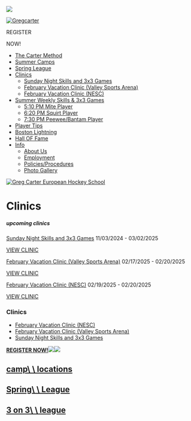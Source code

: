 ![](https://gchockey.com/application/files/8117/3101/7235/camp-opt.jpg)

[![Gregcarter](https://gchockey.com/application/files/9714/5508/6464/mobile_logo.png)](https://gchockey.com/)

REGISTER

NOW!

- [The Carter Method](https://gchockey.com/carter-method "The Carter Method")
- [Summer Camps](https://gchockey.com/camps "Summer Camps")
- [Spring League](https://gchockey.com/spring-league "Spring League")
- [Clinics](https://gchockey.com/clinics "Clinics")
  - [Sunday Night Skills and 3x3 Games](https://gchockey.com/clinics/sunday-night-skills-and-3x3-games "Sunday Night Skills and 3x3 Games")
  - [February Vacation Clinic (Valley Sports Arena)](https://gchockey.com/clinics/february-vacation-clinic-valley-sports-arena "February Vacation Clinic (Valley Sports Arena)")
  - [February Vacation Clinic (NESC)](https://gchockey.com/clinics/february-vacation-clinic-nesc "February Vacation Clinic (NESC)")
- [Summer Weekly Skills & 3x3 Games](https://gchockey.com/3-3-league "Summer Weekly Skills & 3x3 Games")
  - [5:10 PM Mite Player](https://gchockey.com/3-3-league/510-pm-mite-player "5:10 PM  Mite Player")
  - [6:20 PM Squirt Player](https://gchockey.com/3-3-league/620-pm-squirt-player "6:20 PM Squirt Player")
  - [7:30 PM Peewee/Bantam Player](https://gchockey.com/3-3-league/730-pm-peeweebantam-player "7:30 PM  Peewee/Bantam Player")
- [Player Tips](https://www.gchockey.com/blog/ "Player Tips")
- [Boston Lightning](https://gchockey.com/boston-lightning "Boston Lightning")
- [Hall OF Fame](https://gchockey.com/gc-hall-fame "Hall OF Fame")
- [Info](https://gchockey.com/additional-info "Info")
  - [About Us](https://gchockey.com/additional-info/about-us "About Us")
  - [Employment](https://gchockey.com/additional-info/employment "Employment")
  - [Policies/Procedures](https://gchockey.com/additional-info/policiesprocedures "Policies/Procedures")
  - [Photo Gallery](https://gchockey.com/additional-info/photo-gallery "Photo Gallery")

[![Greg Carter European Hockey School](https://gchockey.com/application/files/7114/5508/6462/logo.png)](https://gchockey.com/)

# Clinics

##### upcoming clinics

[Sunday Night Skills and 3x3 Games](https://gchockey.com/clinics/sunday-night-skills-and-3x3-games "Sunday Night Skills and 3x3 Games") 11/03/2024 - 03/02/2025

[VIEW CLINIC](https://gchockey.com/clinics/sunday-night-skills-and-3x3-games "Sunday Night Skills and 3x3 Games")

[February Vacation Clinic (Valley Sports Arena)](https://gchockey.com/clinics/february-vacation-clinic-valley-sports-arena "February Vacation Clinic (Valley Sports Arena)") 02/17/2025 - 02/20/2025

[VIEW CLINIC](https://gchockey.com/clinics/february-vacation-clinic-valley-sports-arena "February Vacation Clinic (Valley Sports Arena)")

[February Vacation Clinic (NESC)](https://gchockey.com/clinics/february-vacation-clinic-nesc "February Vacation Clinic (NESC)") 02/19/2025 - 02/20/2025

[VIEW CLINIC](https://gchockey.com/clinics/february-vacation-clinic-nesc "February Vacation Clinic (NESC)")

### Clinics

- [February Vacation Clinic (NESC)](https://gchockey.com/clinics/february-vacation-clinic-nesc "February Vacation Clinic (NESC)")
- [February Vacation Clinic (Valley Sports Arena)](https://gchockey.com/clinics/february-vacation-clinic-valley-sports-arena "February Vacation Clinic (Valley Sports Arena)")
- [Sunday Night Skills and 3x3 Games](https://gchockey.com/clinics/sunday-night-skills-and-3x3-games "Sunday Night Skills and 3x3 Games")

[**REGISTER NOW!**![](https://gchockey.com/application/files/8515/7359/2072/left-guy-01.png)![](https://gchockey.com/application/files/4815/7359/2072/right-guy-01.png)](https://campscui.active.com/orgs/GregCartersEuropeanHockeyCamp)

## [camp\ \ locations](https://www.gchockey.com/camps "camp locations")

## [Spring\ \ League](https://www.gchockey.com/spring-league)

## [3 on 3\ \ league](https://www.gchockey.com/3-3-league "3 on 3league")